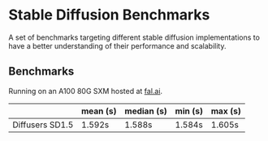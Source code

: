 # Stable Diffusion Benchmarks

A set of benchmarks targeting different stable diffusion implementations to have a
better understanding of their performance and scalability.

## Benchmarks

Running on an A100 80G SXM hosted at [fal.ai](https://fal.ai).

<!-- START TABLE -->
|                  | mean (s) | median (s) | min (s) | max (s) |
|------------------|----------|------------|---------|---------|
| Diffusers SD1.5  |   1.592s |     1.588s |  1.584s |  1.605s |
<!-- END TABLE -->
